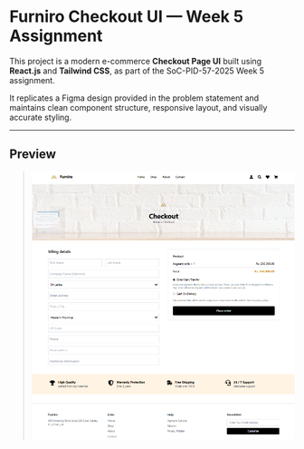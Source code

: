 #  Furniro Checkout UI — Week 5 Assignment

This project is a modern e-commerce **Checkout Page UI** built using **React.js** and **Tailwind CSS**, as part of the SoC-PID-57-2025 Week 5 assignment.

It replicates a Figma design provided in the problem statement and maintains clean component structure, responsive layout, and visually accurate styling.

---

##  Preview

> ![Screenshot](src/assets/screenshot.png)  
